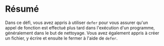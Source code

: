 # Résumé

Dans ce défi, vous avez appris à utiliser `defer` pour vous assurer qu'un appel de fonction est effectué plus tard dans l'exécution d'un programme, généralement dans le but de nettoyage. Vous avez également appris à créer un fichier, y écrire et ensuite le fermer à l'aide de `defer`.
